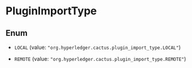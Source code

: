 

# PluginImportType

## Enum


* `LOCAL` (value: `"org.hyperledger.cactus.plugin_import_type.LOCAL"`)

* `REMOTE` (value: `"org.hyperledger.cactus.plugin_import_type.REMOTE"`)



